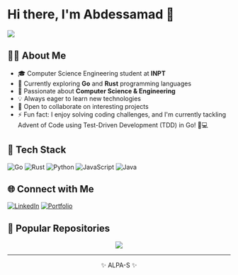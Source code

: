 # Hi there, I'm Abdessamad 👋 

[![](https://visitcount.itsvg.in/api?id=abdoanss&label=Profile%20Views&color=0&icon=5&pretty=true)](https://visitcount.itsvg.in)

## 👨‍💻 About Me
- 🎓 Computer Science Engineering student at **INPT**
- 🔭 Currently exploring **Go** and **Rust** programming languages
- 👀 Passionate about **Computer Science & Engineering**
- 💡 Always eager to learn new technologies
- 💞️ Open to collaborate on interesting projects
- ⚡ Fun fact: I enjoy solving coding challenges, and I'm currently tackling Advent of Code using Test-Driven Development (TDD) in Go! 🎄💻

## 🚀 Tech Stack

![Go](https://img.shields.io/badge/go-%2300ADD8.svg?style=for-the-badge&logo=go&logoColor=white)
![Rust](https://img.shields.io/badge/rust-%23000000.svg?style=for-the-badge&logo=rust&logoColor=white)
![Python](https://img.shields.io/badge/python-3670A0?style=for-the-badge&logo=python&logoColor=ffdd54)
![JavaScript](https://img.shields.io/badge/javascript-%23323330.svg?style=for-the-badge&logo=javascript&logoColor=%23F7DF1E)
![Java](https://img.shields.io/badge/java-%23ED8B00.svg?style=for-the-badge&logo=openjdk&logoColor=white)



## 🌐 Connect with Me
[![LinkedIn](https://img.shields.io/badge/LinkedIn-%230077B5.svg?style=for-the-badge&logo=linkedin&logoColor=white)](https://www.linkedin.com/in/abdoanss/)
[![Portfolio](https://img.shields.io/badge/Portfolio-%23000000.svg?style=for-the-badge&logo=firefox&logoColor=#FF7139)](https://abdoanss.github.io)

## 📌 Popular Repositories

<div align="center">
  <a href="https://github.com/AbdoAnss/advent-of-code-24">
    <img align="center" src="https://github-readme-stats.vercel.app/api/pin/?username=AbdoAnss&repo=advent-of-code-24&theme=tokyonight" />
  </a>
</div>

---
<div align="center">
  ✨ ALPA-S ✨
</div>

<!--
**Yaay/yaay** is a ✨ special ✨ repository because its `README.md` appears on your GitHub profile.
-->
